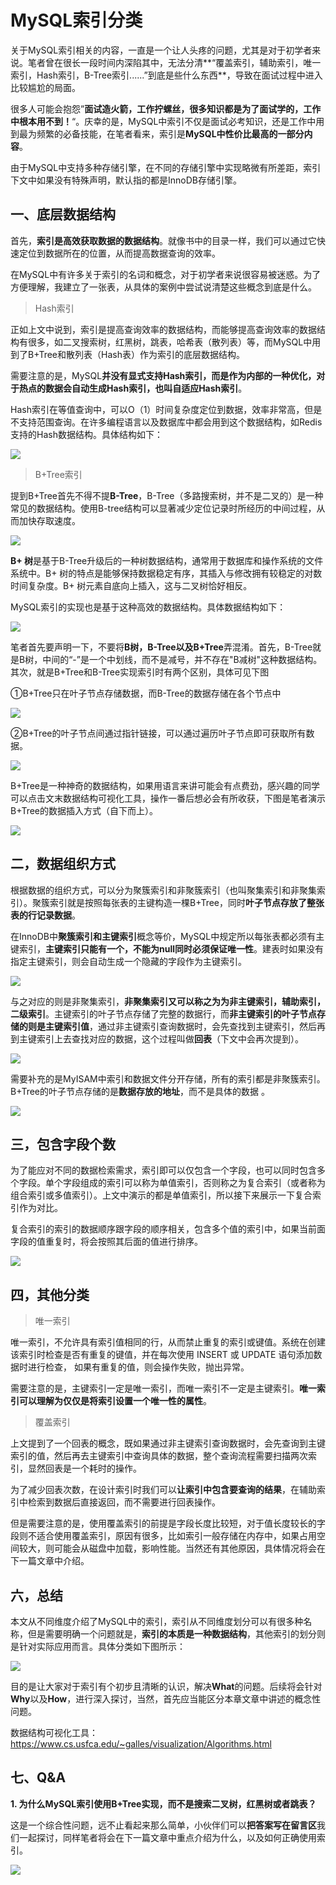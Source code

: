 # MySQL索引分类

关于MySQL索引相关的内容，一直是一个让人头疼的问题，尤其是对于初学者来说。笔者曾在很长一段时间内深陷其中，无法分清**“覆盖索引，辅助索引，唯一索引，Hash索引，B-Tree索引......”到底是些什么东西**，导致在面试过程中进入比较尴尬的局面。

很多人可能会抱怨”**面试造火箭，工作拧螺丝，很多知识都是为了面试学的，工作中根本用不到！**“。庆幸的是，MySQL中索引不仅是面试必考知识，还是工作中用到最为频繁的必备技能，在笔者看来，索引是**MySQL中性价比最高的一部分内容**。

由于MySQL中支持多种存储引擎，在不同的存储引擎中实现略微有所差距，索引下文中如果没有特殊声明，默认指的都是InnoDB存储引擎。

## 一、底层数据结构

首先，**索引是高效获取数据的数据结构**。就像书中的目录一样，我们可以通过它快速定位到数据所在的位置，从而提高数据查询的效率。

在MySQL中有许多关于索引的名词和概念，对于初学者来说很容易被迷惑。为了方便理解，我建立了一张表，从具体的案例中尝试说清楚这些概念到底是什么。

> Hash索引

正如上文中说到，索引是提高查询效率的数据结构，而能够提高查询效率的数据结构有很多，如二叉搜索树，红黑树，跳表，哈希表（散列表）等，而MySQL中用到了B+Tree和散列表（Hash表）作为索引的底层数据结构。

需要注意的是，MySQL**并没有显式支持Hash索引，而是作为内部的一种优化，对于热点的数据会自动生成Hash索引，也叫自适应Hash索引**。

Hash索引在等值查询中，可以O（1）时间复杂度定位到数据，效率非常高，但是不支持范围查询。在许多编程语言以及数据库中都会用到这个数据结构，如Redis支持的Hash数据结构。具体结构如下：

![](http://source.mycookies.cn/202003062222_485.png?ERROR)

> B+Tree索引

提到B+Tree首先不得不提**B-Tree**，B-Tree（多路搜索树，并不是二叉的）是一种常见的数据结构。使用B-tree结构可以显著减少定位记录时所经历的中间过程，从而加快存取速度。

![](http://source.mycookies.cn/202003062247_592.png?ERROR)

 **B+ 树**是基于B-Tree升级后的一种树数据结构，通常用于数据库和操作系统的文件系统中。B+ 树的特点是能够保持数据稳定有序，其插入与修改拥有较稳定的对数时间复杂度。B+ 树元素自底向上插入，这与二叉树恰好相反。

MySQL索引的实现也是基于这种高效的数据结构。具体数据结构如下：

![](http://source.mycookies.cn/202003062246_930.png?ERROR)

笔者首先要声明一下，不要将**B树，B-Tree以及B+Tree**弄混淆。首先，B-Tree就是B树，中间的“-”是一个中划线，而不是减号，并不存在"B减树"这种数据结构。其次，就是B+Tree和B-Tree实现索引时有两个区别，具体可见下图

①B+Tree只在叶子节点存储数据，而B-Tree的数据存储在各个节点中

![](http://source.mycookies.cn/202003062231_313.png?ERROR)

②B+Tree的叶子节点间通过指针链接，可以通过遍历叶子节点即可获取所有数据。

![](http://source.mycookies.cn/202003062301_57.gif?ERROR)

B+Tree是一种神奇的数据结构，如果用语言来讲可能会有点费劲，感兴趣的同学可以点击文末数据结构可视化工具，操作一番后想必会有所收获，下图是笔者演示B+Tree的数据插入方式（自下而上）。

![](http://source.mycookies.cn/202003062304_443.gif?ERROR)

## 二，数据组织方式

根据数据的组织方式，可以分为聚簇索引和非聚簇索引（也叫聚集索引和非聚集索引）。聚簇索引就是按照每张表的主键构造一棵B+Tree，同时**叶子节点存放了整张表的行记录数据**。

在InnoDB中**聚簇索引和主键索引**概念等价，MySQL中规定所以每张表都必须有主键索引，**主键索引只能有一个，不能为null同时必须保证唯一性**。建表时如果没有指定主键索引，则会自动生成一个隐藏的字段作为主键索引。

![](http://source.mycookies.cn/202003062319_207.png?ERROR)

与之对应的则是非聚集索引，**非聚集索引又可以称之为为非主键索引，辅助索引，二级索引**。主键索引的叶子节点存储了完整的数据行，而**非主键索引的叶子节点存储的则是主键索引值**，通过非主键索引查询数据时，会先查找到主键索引，然后再到主键索引上去查找对应的数据，这个过程叫做**回表**（下文中会再次提到）。

![](http://source.mycookies.cn/202003071102_669.png?ERROR)

需要补充的是MyISAM中索引和数据文件分开存储，所有的索引都是非聚簇索引。B+Tree的叶子节点存储的是**数据存放的地址**，而不是具体的数据 。

![](https://source.mycookies.cn/202003071107_5.png?ERROR)



## 三，包含字段个数

为了能应对不同的数据检索需求，索引即可以仅包含一个字段，也可以同时包含多个字段。单个字段组成的索引可以称为单值索引，否则称之为复合索引（或者称为组合索引或多值索引）。上文中演示的都是单值索引，所以接下来展示一下复合索引作为对比。

复合索引的索引的数据顺序跟字段的顺序相关，包含多个值的索引中，如果当前面字段的值重复时，将会按照其后面的值进行排序。

![](http://source.mycookies.cn/202003062340_16.png?ERROR)



## 四，其他分类

> 唯一索引

唯一索引，不允许具有索引值相同的行，从而禁止重复的索引或键值。系统在创建该索引时检查是否有重复的键值，并在每次使用 INSERT 或 UPDATE 语句添加数据时进行检查， 如果有重复的值，则会操作失败，抛出异常。

需要注意的是，主键索引一定是唯一索引，而唯一索引不一定是主键索引。**唯一索引可以理解为仅仅是将索引设置一个唯一性的属性**。

> 覆盖索引

上文提到了一个回表的概念，既如果通过非主键索引查询数据时，会先查询到主键索引的值，然后再去主键索引中查询具体的数据，整个查询流程需要扫描两次索引，显然回表是一个耗时的操作。

为了减少回表次数，在设计索引时我们可以**让索引中包含要查询的结果**，在辅助索引中检索到数据后直接返回，而不需要进行回表操作。

但是需要注意的是，使用覆盖索引的前提是字段长度比较短，对于值长度较长的字段则不适合使用覆盖索引，原因有很多，比如索引一般存储在内存中，如果占用空间较大，则可能会从磁盘中加载，影响性能。当然还有其他原因，具体情况将会在下一篇文章中介绍。

## 六，总结

本文从不同维度介绍了MySQL中的索引，索引从不同维度划分可以有很多种名称，但是需要明确一个问题就是，**索引的本质是一种数据结构**，其他索引的划分则是针对实际应用而言。具体分类如下图所示：

![](http://source.mycookies.cn/202003071116_748.png?ERROR)

目的是让大家对于索引有个初步且清晰的认识，解决**What**的问题。后续将会针对**Why**以及**How**，进行深入探讨，当然，首先应当能区分本章文章中讲述的概念性问题。

数据结构可视化工具： https://www.cs.usfca.edu/~galles/visualization/Algorithms.html

## 七、Q&A

**1. 为什么MySQL索引使用B+Tree实现，而不是搜索二叉树，红黑树或者跳表？**

这是一个综合性问题，远不止看起来那么简单，小伙伴们可以**把答案写在留言区**我们一起探讨，同样笔者将会在下一篇文章中重点介绍为什么，以及如何正确使用索引。

![](http://source.mycookies.cn/202002212337_444.png?ERROR)

<Vssue :title="$title" />